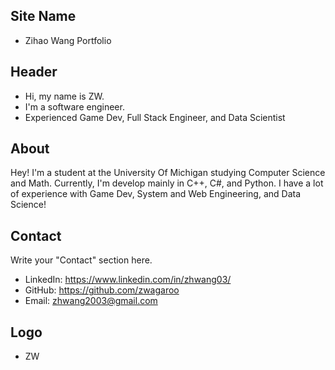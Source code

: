 ## Site Name
- Zihao Wang Portfolio

## Header
- Hi, my name is ZW. 
- I'm a software engineer.
- Experienced Game Dev, Full Stack Engineer, and Data Scientist

## About
Hey! I'm a student at the University Of Michigan studying Computer Science and Math. Currently, I'm develop mainly in C++, C#, and Python. I have a lot of experience with Game Dev, System and Web Engineering, and Data Science!

## Contact
Write your "Contact" section here.
- LinkedIn: https://www.linkedin.com/in/zhwang03/
- GitHub: https://github.com/zwagaroo
- Email: zhwang2003@gmail.com

## Logo
- ZW